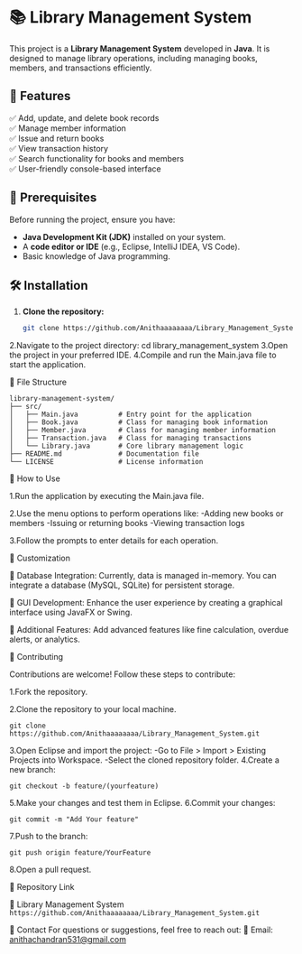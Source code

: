 # 📚 Library Management System

This project is a **Library Management System** developed in **Java**. It is designed to manage library operations, including managing books, members, and transactions efficiently.

## 🚀 Features
✅ Add, update, and delete book records  
✅ Manage member information  
✅ Issue and return books  
✅ View transaction history  
✅ Search functionality for books and members  
✅ User-friendly console-based interface  

## 📌 Prerequisites
Before running the project, ensure you have:  
- **Java Development Kit (JDK)** installed on your system.  
- A **code editor or IDE** (e.g., Eclipse, IntelliJ IDEA, VS Code).  
- Basic knowledge of Java programming.  

## 🛠 Installation
1. **Clone the repository:**  
   ```sh
   git clone https://github.com/Anithaaaaaaaa/Library_Management_System.git
2.Navigate to the project directory:
cd library_management_system
3.Open the project in your preferred IDE.
4.Compile and run the Main.java file to start the application.

📂 File Structure
```
library-management-system/
├── src/
│   ├── Main.java          # Entry point for the application
│   ├── Book.java          # Class for managing book information
│   ├── Member.java        # Class for managing member information
│   ├── Transaction.java   # Class for managing transactions
│   └── Library.java       # Core library management logic
├── README.md              # Documentation file
└── LICENSE                # License information
```
🎯 How to Use

1.Run the application by executing the Main.java file.

2.Use the menu options to perform operations like:
-Adding new books or members
-Issuing or returning books
-Viewing transaction logs

3.Follow the prompts to enter details for each operation.

🔧 Customization

🔹 Database Integration: Currently, data is managed in-memory. You can integrate a database (MySQL, SQLite) for persistent storage.

🔹 GUI Development: Enhance the user experience by creating a graphical interface using JavaFX or Swing.

🔹 Additional Features: Add advanced features like fine calculation, overdue alerts, or analytics.


🤝 Contributing

Contributions are welcome! Follow these steps to contribute:

1.Fork the repository.

2.Clone the repository to your local machine.
```
git clone https://github.com/Anithaaaaaaaa/Library_Management_System.git
```
3.Open Eclipse and import the project:
-Go to File > Import > Existing Projects into Workspace.
-Select the cloned repository folder.
4.Create a new branch:
```
git checkout -b feature/(yourfeature)
```
5.Make your changes and test them in Eclipse.
6.Commit your changes:
```
git commit -m "Add Your feature"
```
7.Push to the branch:
```
git push origin feature/YourFeature
```
8.Open a pull request.


🔗 Repository Link

🔗 Library Management System  `https://github.com/Anithaaaaaaaa/Library_Management_System.git`

📩 Contact
For questions or suggestions, feel free to reach out:
📧 Email: anithachandran531@gmail.com




















